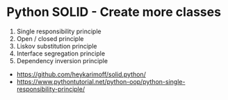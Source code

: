 # Python SOLID - Create more classes

1. Single responsibility principle
2. Open / closed principle
3. Liskov substitution principle
4. Interface segregation principle
5. Dependency inversion principle

- https://github.com/heykarimoff/solid.python/
- https://www.pythontutorial.net/python-oop/python-single-responsibility-principle/
